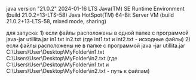 java version "21.0.2" 2024-01-16 LTS
Java(TM) SE Runtime Environment (build 21.0.2+13-LTS-58)
Java HotSpot(TM) 64-Bit Server VM (build 21.0.2+13-LTS-58, mixed mode, sharing)

для запуска: 1) если файлы расположены в одной папке с программой java-jar utillita.jar in1.txt in2.txt (где int1.txt и  int2.txt - исходные файлы)
             2) если файлы расположены не в папке с программой java -jar utillita.jar C:\Users\User\Desktop\MyFolder\in1.txt C:\Users\User\Desktop\MyFolder\in2.txt (где C:\Users\User\Desktop\MyFolder\in1.txt и C:\Users\User\Desktop\MyFolder\in2.txt - путь к файлам)
